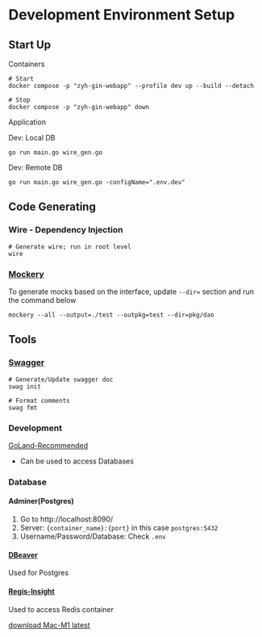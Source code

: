 # Development Environment Setup

## Start Up

Containers

```shell
# Start
docker compose -p "zyh-gin-webapp" --profile dev up --build --detach
```

```shell
# Stop
docker compose -p "zyh-gin-webapp" down
```

Application

Dev: Local DB
```shell
go run main.go wire_gen.go
```

Dev: Remote DB
```shell
go run main.go wire_gen.go -configName=".env.dev"
```

## Code Generating

### Wire - Dependency Injection

```shell
# Generate wire; run in root level 
wire
```

### [Mockery](https://github.com/vektra/mockery)

To generate mocks based on the interface, update `--dir=` section and run the command below

```shell
mockery --all --output=./test --outpkg=test --dir=pkg/dao
```

## Tools

### [Swagger](http://localhost:8080/swagger/index.html)

```shell
# Generate/Update swagger doc
swag init
```

```shell
# Format comments
swag fmt
```

###  

### Development

[GoLand-Recommended](https://www.jetbrains.com/go/)

- Can be used to access Databases

### Database

#### Adminer(Postgres)

1. Go to http://localhost:8090/
2. Server: `{container_name}:{port}` in this case `postgres:5432`
3. Username/Password/Database: Check `.env`

#### [DBeaver](https://dbeaver.io/)

Used for Postgres

#### [Regis-Insight](https://redis.com/redis-enterprise/redis-insight/)

Used to access Redis container

[download Mac-M1 latest](https://download.redisinsight.redis.com/latest/RedisInsight-v2-mac-arm64.dmg)
